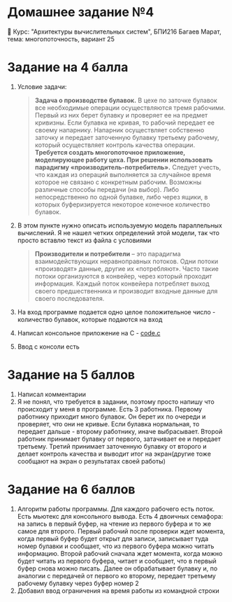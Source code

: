 # Домашнее задание №4
🏫 Курс: "Архитектуры вычислительных систем", БПИ216 Багаев Марат, тема: многопоточность, вариант 25

# Задание на 4 балла
1. Условие задачи:
    
   > **Задача о производстве булавок.** В цехе по заточке булавок все необходимые операции осуществляются тремя рабочими. Первый из них берет булавку и проверяет ее на предмет кривизны. Если булавка не кривая, то рабочий передает ее своему напарнику. Напарник осуществляет собственно заточку и передает заточенную булавку третьему рабочему, который осуществляет контроль качества операции. **Требуется создать многопоточное приложение, моделирующее работу цеха. При решении использовать парадигму «производитель-потребитель».** Следует учесть, что каждая из операций выполняется за случайное время которое не связано с конкретным рабочим. Возможны различные способы передачи (на выбор). Либо непосредственно по одной булавке, либо через ящики, в которых буферизируется некоторое конечное количество булавок.

2. В этом пункте нужно описать используемую модель параллельных вычислений. Я не нашел четких определений этой модели, так что просто вставлю текст из файла с условиями

   > **Производители и потребители** – это парадигма взаимодействующих неравноправных потоков. Одни потоки «производят» данные, другие их «потребляют». Часто такие потоки организуются в конвейер, через который проходит информация. Каждый поток конвейера потребляет выход своего предшественника и производит входные данные для своего последователя.

3. На вход программе подается одно целое положительное число - количество булавок, которые подаются на вход
4. Написал консольное приложение на C - [code.c](code.c)
5. Ввод с консоли есть

# Задание на 5 баллов

1. Написал комментарии
2. Я не понял, что требуется в задании, поэтому просто напишу что происходит у меня в программе. Есть 3 работника. Первому работнику приходит много булавок. Он берет их по очереди и проверяет, что они не кривые. Если булавка нормальная, то передает дальше - второму работнику, иначе выбрасывает. Второй работник принимает булавку от первого, затачивает ее и передает третьему. Третий принимает заточенную булавку от второго и делает контроль качества и выводит итог на экран(другие тоже сообщают на экран о результатах своей работы)

# Задание на 6 баллов

1. Алгоритм работы программы. Для каждого рабочего есть поток. Есть мьютекс для консольного вывода. Есть 4 двоичных семафора: на запись в первый буфер, на чтение из первого буфера и то же самое для второго. Первый рабочий после проверки ждет момента, когда первый буфер будет открыт для записи, записывает туда номер булавки и сообщает, что из первого буфера можно читать информацию. Второй рабочий сначала ждет момента, когда можно будет читать из первого буфера, читает и сообщает, что в первый буфер снова можно писать. Далее он обрабатывает булавку и, по аналогии с передачей от первого ко второму, передает третьему рабочему булавку через буфер номер 2
2. Добавил ввод ограничения на время работы из командной строки
